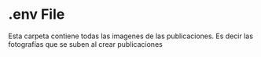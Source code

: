 # .env File

Esta carpeta contiene todas las imagenes de las publicaciones. Es decir las fotografías que se suben al crear publicaciones
